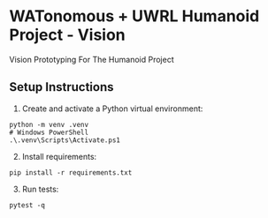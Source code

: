 # WATonomous + UWRL Humanoid Project - Vision
Vision Prototyping For The Humanoid Project

## Setup Instructions

1. Create and activate a Python virtual environment:

```
python -m venv .venv
# Windows PowerShell
.\.venv\Scripts\Activate.ps1
```

2. Install requirements:
```
pip install -r requirements.txt
```

3. Run tests:
```
pytest -q
```